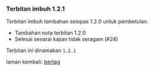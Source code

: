 ---
---

### Terbitan imbuh 1.2.1

Terbitan imbuh tambahan selepas 1.2.0 untuk pembetulan.

- Tambahan nota terbitan 1.2.0
- Selesai senarai kajian tidak seragam (#24)

Terbitan ini dinamakan `1.2.1`

laman kembali: [bertag][0]

  [0]: ../bertag.md
